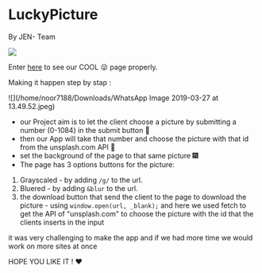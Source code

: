 # LuckyPicture

 By JEN- Team

![](https://upload.wikimedia.org/wikipedia/en/thumb/9/95/Powerpuff_girls_characters.jpg/270px-Powerpuff_girls_characters.jpg)

Enter [here](https://lotus-1.github.io/LuckyPicture/) to see our COOL  :stuck_out_tongue_winking_eye: page properly.

 Making it happen step by stap :

 ![](/home/noor7188/Downloads/WhatsApp Image 2019-03-27 at 13.49.52.jpeg)

* our Project aim is to let the client choose a picture by submitting a number (0-1084) in the submit button :crystal_ball:
* then our App will take that number and choose the picture with that id from the unsplash.com API :floppy_disk:
* set the background of the page to that same picture :fireworks:
* The page has 3 options buttons for the picture:  
 1. Grayscaled - by adding `/g/` to the url.
 2. Bluered  - by adding `&blur` to the url.
 3. the download button that send the client to the page to download the picture - using `window.open(url, _blank);`
 and here we used fetch to get the API of "unsplash.com" to choose the picture with the id that the clients inserts in the input

 it was very challenging to make the app
 and if we had more time we would work on more sites at once

 HOPE YOU LIKE IT ! :heart:
